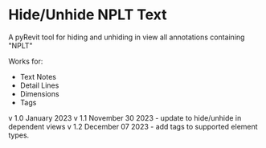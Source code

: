 # Hide/Unhide NPLT Text
A pyRevit tool for hiding and unhiding in view all annotations containing "NPLT"

Works for:
- Text Notes
- Detail Lines
- Dimensions
- Tags

v 1.0 January 2023
v 1.1 November 30 2023 - update to hide/unhide in dependent views
v 1.2 December 07 2023 - add tags to supported element types.
